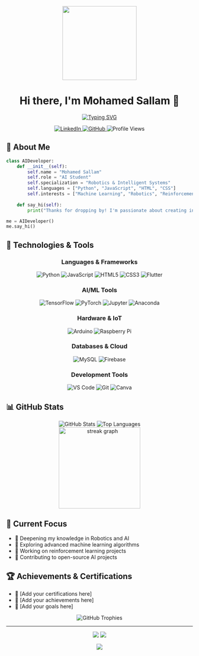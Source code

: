 <div align="center">
  <img height="200" src="https://media.giphy.com/media/vgd2aXjyeUkgUTnfjg/giphy.gif" />
</div>

<h1 align="center">Hi there, I'm Mohamed Sallam 👋</h1>

<p align="center">
  <a href="https://git.io/typing-svg"><img src="https://readme-typing-svg.demolab.com?font=Fira+Code&pause=1000&width=435&lines=AI+%26+Robotics+Enthusiast;Machine+Learning+Developer;Robotics+Engineer;Always+learning+new+things" alt="Typing SVG" /></a>
</p>

<div align="center">
  <a href="your_linkedin_profile_url">
    <img src="https://img.shields.io/badge/LinkedIn-0077B5?style=for-the-badge&logo=linkedin&logoColor=white" alt="LinkedIn"/>
  </a>
  <a href="your_github_profile_url">
    <img src="https://img.shields.io/badge/GitHub-100000?style=for-the-badge&logo=github&logoColor=white" alt="GitHub"/>
  </a>
  <img src="https://komarev.com/ghpvc/?username=mosallam1&style=for-the-badge&color=blue" alt="Profile Views"/>
</div>

## 🤖 About Me

```python
class AIDeveloper:
    def __init__(self):
        self.name = "Mohamed Sallam"
        self.role = "AI Student"
        self.specialization = "Robotics & Intelligent Systems"
        self.languages = ["Python", "JavaScript", "HTML", "CSS"]
        self.interests = ["Machine Learning", "Robotics", "Reinforcement Learning"]
        
    def say_hi(self):
        print("Thanks for dropping by! I'm passionate about creating intelligent systems that make a difference.")

me = AIDeveloper()
me.say_hi()
```

## 🔧 Technologies & Tools

<div align="center">

### Languages & Frameworks
![Python](https://img.shields.io/badge/Python-3776AB?style=for-the-badge&logo=python&logoColor=white)
![JavaScript](https://img.shields.io/badge/JavaScript-F7DF1E?style=for-the-badge&logo=javascript&logoColor=black)
![HTML5](https://img.shields.io/badge/HTML5-E34F26?style=for-the-badge&logo=html5&logoColor=white)
![CSS3](https://img.shields.io/badge/CSS3-1572B6?style=for-the-badge&logo=css3&logoColor=white)
![Flutter](https://img.shields.io/badge/Flutter-02569B?style=for-the-badge&logo=flutter&logoColor=white)

### AI/ML Tools
![TensorFlow](https://img.shields.io/badge/TensorFlow-FF6F00?style=for-the-badge&logo=tensorflow&logoColor=white)
![PyTorch](https://img.shields.io/badge/PyTorch-EE4C2C?style=for-the-badge&logo=pytorch&logoColor=white)
![Jupyter](https://img.shields.io/badge/Jupyter-F37626?style=for-the-badge&logo=jupyter&logoColor=white)
![Anaconda](https://img.shields.io/badge/Anaconda-44A833?style=for-the-badge&logo=anaconda&logoColor=white)

### Hardware & IoT
![Arduino](https://img.shields.io/badge/Arduino-00979D?style=for-the-badge&logo=arduino&logoColor=white)
![Raspberry Pi](https://img.shields.io/badge/Raspberry%20Pi-C51A4A?style=for-the-badge&logo=raspberry-pi&logoColor=white)

### Databases & Cloud
![MySQL](https://img.shields.io/badge/MySQL-4479A1?style=for-the-badge&logo=mysql&logoColor=white)
![Firebase](https://img.shields.io/badge/Firebase-FFCA28?style=for-the-badge&logo=firebase&logoColor=black)

### Development Tools
![VS Code](https://img.shields.io/badge/VS%20Code-007ACC?style=for-the-badge&logo=visual-studio-code&logoColor=white)
![Git](https://img.shields.io/badge/Git-F05032?style=for-the-badge&logo=git&logoColor=white)
![Canva](https://img.shields.io/badge/Canva-00C4CC?style=for-the-badge&logo=canva&logoColor=white)

</div>

## 📊 GitHub Stats

<div align="center">
  <img src="https://github-readme-stats.vercel.app/api?username=mosallam1&show_icons=true&theme=radical" alt="GitHub Stats" />
  <img src="https://github-readme-stats.vercel.app/api/top-langs/?username=mosallam1&layout=compact&theme=radical" alt="Top Languages" />
</div>

<div align="center">
  <img src="https://streak-stats.demolab.com?user=mosallam1&theme=radical&hide_border=true&border_radius=5" height="220" alt="streak graph" />
</div>

## 🎯 Current Focus

- 🤖 Deepening my knowledge in Robotics and AI
- 🧠 Exploring advanced machine learning algorithms
- 🔄 Working on reinforcement learning projects
- 🌟 Contributing to open-source AI projects

## 🏆 Achievements & Certifications

- 📝 [Add your certifications here]
- 🏅 [Add your achievements here]
- 🎯 [Add your goals here]

<div align="center">
  <img src="https://github-profile-trophy.vercel.app/?username=mosallam1&theme=radical&no-frame=true&no-bg=false&margin-w=4" alt="GitHub Trophies"/>
</div>

---

<div align="center">
  <img src="https://forthebadge.com/images/badges/built-with-love.svg" />
  <img src="https://forthebadge.com/images/badges/powered-by-coffee.svg" />
</div>

<p align="center">
  <img src="https://capsule-render.vercel.app/api?type=waving&color=gradient&height=100&section=footer"/>
</p>
